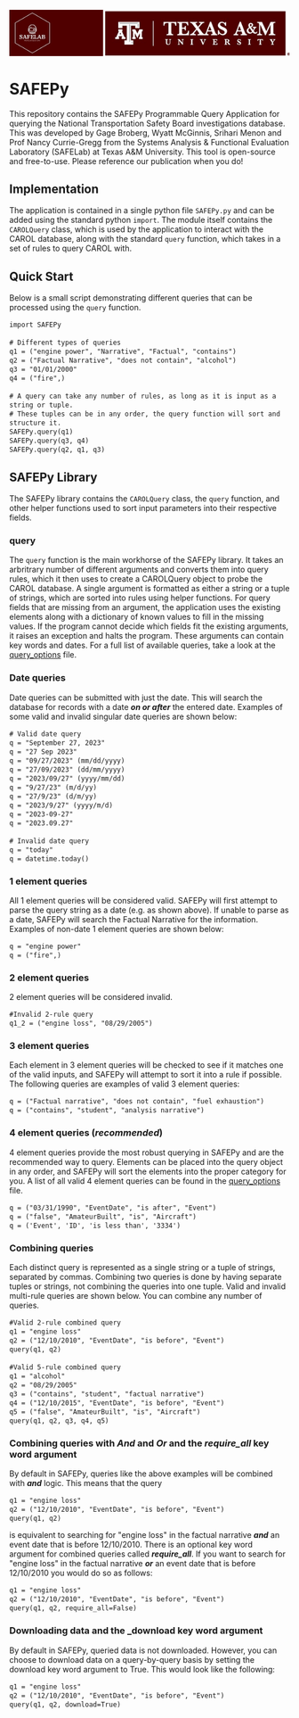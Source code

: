 <p align="center">
  <img src="SAFELogoBar.png"/>
</p>

# SAFEPy
This repository contains the SAFEPy Programmable Query Application for querying the National Transportation Safety Board investigations database.
This was developed by Gage Broberg, Wyatt McGinnis, Srihari Menon and Prof Nancy Currie-Gregg from the Systems Analysis & Functional Evaluation Laboratory (SAFELab) at Texas A&M University.
This tool is open-source and free-to-use. Please reference our publication when you do!

## Implementation
The application is contained in a single python file `SAFEPy.py` and can be added using the standard python `import`. The module itself contains the `CAROLQuery` class, which is used by the application to interact with the CAROL database, along with the standard `query` function, which takes in a set of rules to query CAROL with.

## Quick Start
Below is a small script demonstrating different queries that can be processed using the `query` function.

```
import SAFEPy

# Different types of queries
q1 = ("engine power", "Narrative", "Factual", "contains")
q2 = ("Factual Narrative", "does not contain", "alcohol")
q3 = "01/01/2000"
q4 = ("fire",)

# A query can take any number of rules, as long as it is input as a string or tuple. 
# These tuples can be in any order, the query function will sort and structure it. 
SAFEPy.query(q1)
SAFEPy.query(q3, q4)
SAFEPy.query(q2, q1, q3)
```
## SAFEPy Library
The SAFEPy library contains the `CAROLQuery` class, the `query` function, and other helper functions used to sort input parameters into their respective fields.

### query
The `query` function is the main workhorse of the SAFEPy library. It takes an arbritrary number of different arguments and converts them into query rules, which it then uses to create a CAROLQuery object to probe the CAROL database. A single argument is formatted as either a string or a tuple of strings, which are sorted into rules using helper functions. For query fields that are missing from an argument, the application uses the existing elements along with a dictionary of known values to fill in the missing values. If the program cannot decide which fields fit the existing arguments, it raises an exception and halts the program. These arguments can contain key words and dates. For a full list of available queries, take a look at the [query_options](query_options.md) file.

### Date queries
Date queries can be submitted with just the date. This will search the database for records with a date ___on or after___ the entered date. Examples of some valid and invalid singular date queries are shown below:
```
# Valid date query
q = "September 27, 2023"
q = "27 Sep 2023"
q = "09/27/2023" (mm/dd/yyyy)
q = "27/09/2023" (dd/mm/yyyy)
q = "2023/09/27" (yyyy/mm/dd)
q = "9/27/23" (m/d/yy)
q = "27/9/23" (d/m/yy)
q = "2023/9/27" (yyyy/m/d)
q = "2023-09-27"
q = "2023.09.27"

# Invalid date query
q = "today"
q = datetime.today()
```

### 1 element queries
All 1 element queries will be considered valid. SAFEPy will first attempt to parse the query string as a date (e.g. as shown above). If unable to parse as a date, SAFEPy will search the Factual Narrative for the information. Examples of non-date 1 element queries are shown below:
```
q = "engine power"
q = ("fire",)
```

### 2 element queries
2 element queries will be considered invalid.
```
#Invalid 2-rule query
q1_2 = ("engine loss", "08/29/2005")
```

### 3 element queries
Each element in 3 element queries will be checked to see if it matches one of the valid inputs, and SAFEPy will attempt to sort it into a rule if possible. The following queries are examples of valid 3 element queries:
```
q = ("Factual narrative", "does not contain", "fuel exhaustion")
q = ("contains", "student", "analysis narrative")
```

### 4 element queries (___recommended___)
4 element queries provide the most robust querying in SAFEPy and are the recommended way to query. Elements can be placed into the query object in any order, and SAFEPy will sort the elements into the proper category for you. A list of all valid 4 element queries can be found in the [query_options](query_options.md) file.
```
q = ("03/31/1990", "EventDate", "is after", "Event")
q = ("false", "AmateurBuilt", "is", "Aircraft")
q = ('Event', 'ID', 'is less than', '3334')
```

### Combining queries
Each distinct query is represented as a single string or a tuple of strings, separated by commas. Combining two queries is done by having separate tuples or strings, not combining the queries into one tuple. Valid and invalid multi-rule queries are shown below. You can combine any number of queries.

```
#Valid 2-rule combined query
q1 = "engine loss"
q2 = ("12/10/2010", "EventDate", "is before", "Event")
query(q1, q2)

#Valid 5-rule combined query
q1 = "alcohol"
q2 = "08/29/2005"
q3 = ("contains", "student", "factual narrative")
q4 = ("12/10/2015", "EventDate", "is before", "Event")
q5 = ("false", "AmateurBuilt", "is", "Aircraft")
query(q1, q2, q3, q4, q5)
```

### Combining queries with ___And___ and ___Or___ and the ___require_all___ key word argument
By default in SAFEPy, queries like the above examples will be combined with ___and___ logic. This means that the query
```
q1 = "engine loss"
q2 = ("12/10/2010", "EventDate", "is before", "Event")
query(q1, q2)
```
is equivalent to searching for "engine loss" in the factual narrative ___and___ an event date that is before 12/10/2010. There is an optional key word argument for combined queries called ___require_all___. If you want to search for "engine loss" in the factual narrative ___or___ an event date that is before 12/10/2010 you would do so as follows:
```
q1 = "engine loss"
q2 = ("12/10/2010", "EventDate", "is before", "Event")
query(q1, q2, require_all=False)
```

### Downloading data and the ___download__ key word argument
By default in SAFEPy, queried data is not downloaded. However, you can choose to download data on a query-by-query basis by setting the download key word argument to True. This would look like the following:
```
q1 = "engine loss"
q2 = ("12/10/2010", "EventDate", "is before", "Event")
query(q1, q2, download=True)
```
